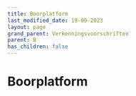 ```yaml
---
title: Boorplatform
last_modified_date: 19-09-2023
layout: page
grand_parent: Verkenningsvoorschriften
parent: B
has_children: false
---
```


Boorplatform
============

